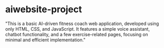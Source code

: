 # aiwebsite-project
"This is a basic AI-driven fitness coach web application, developed using only HTML, CSS, and JavaScript. It features a simple voice assistant, chatbot functionality, and a few exercise-related pages, focusing on minimal and efficient implementation."
